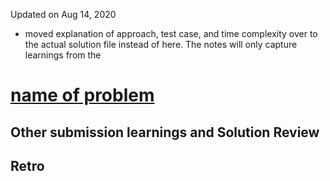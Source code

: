 Updated on Aug 14, 2020
- moved explanation of approach, test case, and time complexity over to the actual solution file instead of here. The notes will only capture learnings from the 

# [name of problem](link)

## Other submission learnings and Solution Review

## Retro
